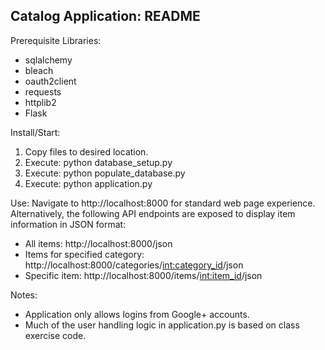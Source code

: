Catalog Application: README
---------------------------
Prerequisite Libraries:
* sqlalchemy
* bleach
* oauth2client
* requests
* httplib2
* Flask

Install/Start:
1. Copy files to desired location.
2. Execute: python database_setup.py
3. Execute: python populate_database.py
4. Execute: python application.py

Use:
Navigate to http://localhost:8000 for standard web page experience. Alternatively, the following API endpoints are exposed to display item information in JSON format:
* All items: http://localhost:8000/json
* Items for specified category: http://localhost:8000/categories/<int:category_id>/json
* Specific item: http://localhost:8000/items/<int:item_id>/json

Notes:
* Application only allows logins from Google+ accounts.
* Much of the user handling logic in application.py is based on class exercise code.

